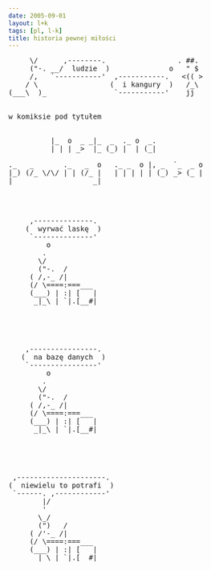 ```yaml
---
date: 2005-09-01
layout: l+k
tags: [pl, l-k]
title: historia pewnej miłości
---
```


<pre class='l-k'>
     \/      ,--------.                 . ##. 
     ("-. __/  ludzie  )              o   " $ 
     /,   `-----------'  ,-----------.   <(( >
    / \                 (  i kangury  )   /_\ 
(___\  )_                `-----------'    jj  


w komiksie pod tytułem


          |_  o  _ _|_  _  ._ o  _.           
          | | | _>  |_ (_) |  | (_|           

._   _       ._   _  o   ._ _  o |, _  `_  _ o
|_) (/_ \/\/ | | (/_ |   | | | | | (_) _> (_ |
|                   _|                        




     ,--------------.    
    (  wyrwać laskę  )   
     `--------------'    
         o               
        .                
       \/                
       ("-.  /           
     ( /,-_ /|           
     (/ \====:===___     
     (___) | :| [   |    
      _|_\ | `|.[__#|    





    ,----------------.   
   (  na bazę danych  )  
    `----------------'   
         o               
        .                
       \/                
       ("-.  /           
     ( /,-_ /|           
     (/ \====:===___     
     (___) | :| [   |    
      _|_\ | `|.[__#|    





 ,---------------------. 
(  niewielu to potrafi  )
 `------. ,------------' 
        |/               
        '                
       \_/               
       (")   /           
     ( /'-_ /|           
     (/ \====:===___     
     (___) | :| [   |    
      _|_\ | `|.[__#|    
</pre>
